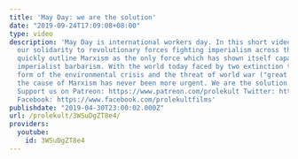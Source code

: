 ```yaml
---
title: 'May Day: we are the solution'
date: "2019-09-24T17:09:08+08:00"
type: video
description: 'May Day is international workers day. In this short video, we extend
  our solidarity to revolutionary forces fighting imperialism across the globe and
  quickly outline Marxism as the only force which has shown itself capable of defeating
  imperialist barbarism. With the world today faced by two extinction threats in the
  form of the environmental crisis and the threat of world war ("great power competition"),
  the cause of Marxism has never been more urgent. We are the solution. #SocialismorExtinction
  Support us on Patreon: https://www.patreon.com/prolekult Twitter: https://twitter.com/ProlekultFilms
  Facebook: https://www.facebook.com/prolekultfilms'
publishdate: "2019-04-30T23:00:02.000Z"
url: /prolekult/3WSuDgZT8e4/
providers:
  youtube:
    id: 3WSuDgZT8e4
---
```

